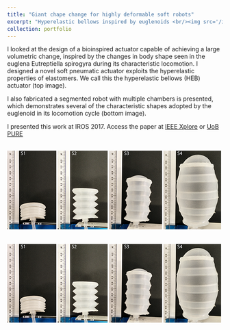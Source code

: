 ```yaml
---
title: "Giant chape change for highly deformable soft robots"
excerpt: "Hyperelastic bellows inspired by euglenoids <br/><img src='/images/projectImages/iros2017_1.png'>"
collection: portfolio
---
```


I looked at the design of a bioinspired actuator capable of achieving a large volumetric change, inspired by the changes in body shape seen in the euglena Eutreptiella spirogyra during its characteristic locomotion. I designed a novel soft pneumatic actuator exploits the hyperelastic properties of elastomers. We call this the hyperelastic bellows (HEB) actuator (top image). 

I also fabricated a segmented robot with multiple chambers is presented, which demonstrates several of the characteristic shapes adopted by the euglenoid in its locomotion cycle (bottom image).

I presented this work at IROS 2017. Access the paper at [IEEE Xplore](https://doi.org/10.1109/LRA.2017.2726113) or [UoB PURE](https://research-information.bristol.ac.uk/files/120116110/Full_text_PDF_final_published_version_.pdf) 

<br/><img src='/images/projectImages/iros2017_1.png'>

<br/><img src='/images/projectImages/iros2017_1.png'>